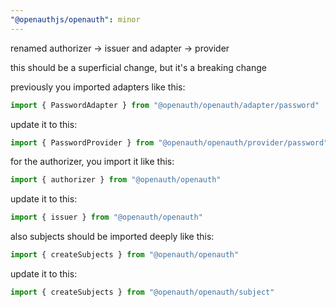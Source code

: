 ```yaml
---
"@openauthjs/openauth": minor
---
```


renamed authorizer -> issuer and adapter -> provider

this should be a superficial change, but it's a breaking change

previously you imported adapters like this:

```js
import { PasswordAdapter } from "@openauth/openauth/adapter/password"
```

update it to this:

```js
import { PasswordProvider } from "@openauth/openauth/provider/password"
```

for the authorizer, you import it like this:

```js
import { authorizer } from "@openauth/openauth"
```

update it to this:

```js
import { issuer } from "@openauth/openauth"
```

also subjects should be imported deeply like this:

```js
import { createSubjects } from "@openauth/openauth"
```

update it to this:

```js
import { createSubjects } from "@openauth/openauth/subject"
```
